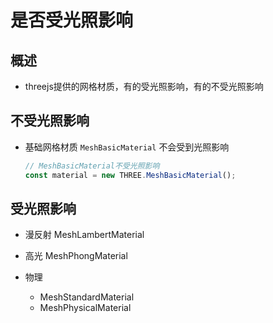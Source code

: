 # 是否受光照影响

## 概述

+ threejs提供的网格材质，有的受光照影响，有的不受光照影响

## 不受光照影响

+ 基础网格材质 `MeshBasicMaterial` 不会受到光照影响

  ```js
  // MeshBasicMaterial不受光照影响
  const material = new THREE.MeshBasicMaterial();
  ```

## 受光照影响

+ 漫反射 MeshLambertMaterial

+ 高光 MeshPhongMaterial

+ 物理

  + MeshStandardMaterial
  + MeshPhysicalMaterial
